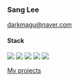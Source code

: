 ### Sang Lee

[darkmagu@naver.com](mailto:darkmagu@naver.com)

<!--
**dabbler2/dabbler2** is a ✨ _special_ ✨ repository because its `README.md` (this file) appears on your GitHub profile.

Here are some ideas to get you started:

- 🔭 I’m currently working on ...
- 🌱 I’m currently learning ...
- 👯 I’m looking to collaborate on ...
- 🤔 I’m looking for help with ...
- 💬 Ask me about ...
- 📫 How to reach me: ...
- 😄 Pronouns: ...
- ⚡ Fun fact: ...
-->

<!-- ![](https://github-profile-summary-cards.vercel.app/api/cards/profile-details?username=dabbler2) 
![](http://github-profile-summary-cards.vercel.app/api/cards/repos-per-language?username=dabbler2)
![](http://github-profile-summary-cards.vercel.app/api/cards/most-commit-language?username=dabbler2)
![](http://github-profile-summary-cards.vercel.app/api/cards/stats?username=dabbler2)
![](http://github-profile-summary-cards.vercel.app/api/cards/productive-time?username=dabbler2&utcOffset=9) -->

#### Stack
[](TS)
<img src="https://img.shields.io/badge/Typescript-3178C6?style=for-the-badge&logo=Typescript&logoColor=white">
[](NestJS)
<img src="https://img.shields.io/badge/NestJS-E0234E?style=for-the-badge&logo=NestJS&logoColor=white">
[](MySQL)
<img src="https://img.shields.io/badge/MySQL-4479A1?style=for-the-badge&logo=MySQL&logoColor=white">
[](AmazonEC2)
<img src="https://img.shields.io/badge/Amazon EC2-FF9900?style=for-the-badge&logo=AmazonEC2&logoColor=black">
[](Python)
<img src="https://img.shields.io/badge/Python-000000?style=for-the-badge&logo=Python&logoColor=white">

[My projects](https://github.com/dabbler2/portfolio)
